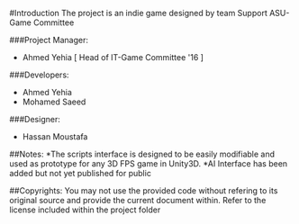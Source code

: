 #Introduction
The project is an indie game designed by team Support ASU- Game Committee

###Project Manager:
- Ahmed Yehia [ Head of IT-Game Committee '16 ]

###Developers:
- Ahmed Yehia
- Mohamed Saeed

###Designer:
- Hassan Moustafa

##Notes:
*The scripts interface is designed to be easily modifiable and used as prototype for any 3D FPS game in Unity3D.
*AI Interface has been added but not yet published for public

##Copyrights:
You may not use the provided code without refering to its original source and provide the current document within.
Refer to the license included within the project folder

